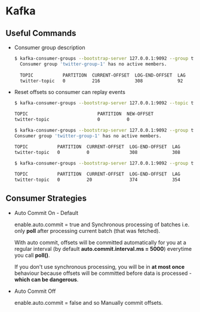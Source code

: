# Kafka

## Useful Commands

- Consumer group description

  ```bash
  $ kafka-consumer-groups --bootstrap-server 127.0.0.1:9092 --group twitter-group-1 --describe
    Consumer group 'twitter-group-1' has no active members.
    
    TOPIC           PARTITION  CURRENT-OFFSET  LOG-END-OFFSET  LAG             CONSUMER-ID     HOST            CLIENT-ID
    twitter-topic   0          216             308             92              -               -               -
  ```
  
- Reset offsets so consumer can replay events

  ```bash
  $ kafka-consumer-groups --bootstrap-server 127.0.0.1:9092 --topic twitter-topic --group twitter-group-1 --reset-offsets --execute --to-earliest
  
  TOPIC                          PARTITION  NEW-OFFSET
  twitter-topic                  0          0

  $ kafka-consumer-groups --bootstrap-server 127.0.0.1:9092 --group twitter-group-1 --describe
  Consumer group 'twitter-group-1' has no active members.
  
  TOPIC           PARTITION  CURRENT-OFFSET  LOG-END-OFFSET  LAG             CONSUMER-ID     HOST            CLIENT-ID
  twitter-topic   0          0               308             308             -               -               -

  $ kafka-consumer-groups --bootstrap-server 127.0.0.1:9092 --group twitter-group-1 --describe
    
  TOPIC           PARTITION  CURRENT-OFFSET  LOG-END-OFFSET  LAG             CONSUMER-ID                                     HOST            CLIENT-ID
  twitter-topic   0          20              374             354             consumer-1-8dbd81ed-ee53-40f9-a414-3c54918cbfdf /172.31.0.1     consumer-1
  ```  

## Consumer Strategies

- Auto Commit On - Default

  enable.auto.commit = true
  and
  Synchronous processing of batches i.e. only **poll** after processing current batch (that was fetched).
  
  With auto commit, offsets will be committed automatically for you at a regular interval (by default **auto.commit.interval.ms = 5000**) everytime you call **poll()**.
  
  If you don't use synchronous processing, you will be in **at most once** behaviour because offsets will be committed before data is processed - **which can be dangerous**.
  
- Auto Commit Off

  enable.auto.commit = false
  and so
  Manually commit offsets.
